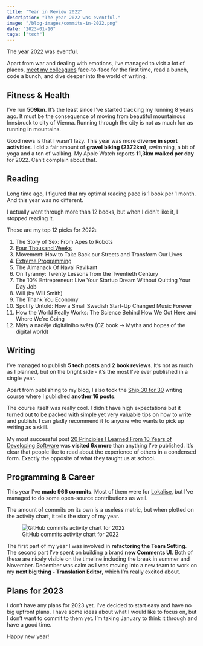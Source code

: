 ```yaml
---
title: "Year in Review 2022"
description: "The year 2022 was eventful."
image: "/blog-images/commits-in-2022.png"
date: "2023-01-10"
tags: ["tech"]
---
```


The year 2022 was eventful.

Apart from war and dealing with emotions, I’ve managed to visit a lot of places, [meet my colleagues](https://www.linkedin.com/posts/lokalise_remotework-workfromanywhere-offsite-activity-6951514925630377984-VNfU) face-to-face for the first time, read a bunch, code a bunch, and dive deeper into the world of writing.

## Fitness & Health

I’ve run **509km**. It’s the least since I’ve started tracking my running 8 years ago. It must be the consequence of moving from beautiful mountainous Innsbruck to city of Vienna. Running through the city is not as much fun as running in mountains.

Good news is that I wasn’t lazy. This year was more **diverse in sport activities**. I did a fair amount of **gravel biking (2372km)**, swimming, a bit of yoga and a ton of walking. My Apple Watch reports **11,3km walked per day** for 2022. Can’t complain about that.

## Reading

Long time ago, I figured that my optimal reading pace is 1 book per 1 month. And this year was no different.

I actually went through more than 12 books, but when I didn't like it, I stopped reading it.

These are my top 12 picks for 2022:

1. The Story of Sex: From Apes to Robots
2. [Four Thousand Weeks](https://ondrejsevcik.com/blog/four-thousand-weeks)
3. Movement: How to Take Back our Streets and Transform Our Lives
4. [Extreme Programming](https://ondrejsevcik.com/blog/extreme-programming-explained)
5. The Almanack Of Naval Ravikant
6. On Tyranny: Twenty Lessons from the Twentieth Century
7. The 10% Entrepreneur: Live Your Startup Dream Without Quitting Your Day Job
8. Will (by Will Smith)
9. The Thank You Economy
10. Spotify Untold: How a Small Swedish Start-Up Changed Music Forever
11. How the World Really Works: The Science Behind How We Got Here and Where We're Going
12. Mýty a naděje digitálního světa (CZ book → Myths and hopes of the digital world)

## Writing

I’ve managed to publish **5 tech posts** and **2 book reviews**. It’s not as much as I planned, but on the bright side - it’s the most I’ve ever published in a single year.

Apart from publishing to my blog, I also took the [Ship 30 for 30](https://www.ship30for30.com/) writing course where I published **another 16 posts**.

The course itself was really cool. I didn’t have high expectations but it turned out to be packed with simple yet very valuable tips on how to write and publish. I can gladly recommend it to anyone who wants to pick up writing as a skill.

My most successful post [20 Principles I Learned From 10 Years of Developing Software](https://ondrejsevcik.com/blog/20-rules-in-10-years) was **visited 6x more** than anything I’ve published. It’s clear that people like to read about the experience of others in a condensed form. Exactly the opposite of what they taught us at school.

## Programming & Career

This year I’ve **made 966 commits**. Most of them were for [Lokalise](https://lokalise.com/), but I’ve managed to do some open-source contributions as well.

The amount of commits on its own is a useless metric, but when plotted on the activity chart, it tells the story of my year.

<figure>
  <img 
    src="/blog-images/commits-in-2022.png"
    alt="GitHub commits activity chart for 2022"
  />
  <figcaption>GitHub commits activity chart for 2022</figcaption>
</figure>

The first part of my year I was involved in **refactoring the Team Setting**. The second part I’ve spent on building a brand **new Comments UI**. Both of these are nicely visible on the timeline including the break in summer and November. December was calm as I was moving into a new team to work on my **next big thing - Translation Editor**, which I’m really excited about.

## Plans for 2023

I don’t have any plans for 2023 yet. I’ve decided to start easy and have no big upfront plans. I have some ideas about what I would like to focus on, but I don’t want to commit to them yet. I’m taking January to think it through and have a good time.

Happy new year!
